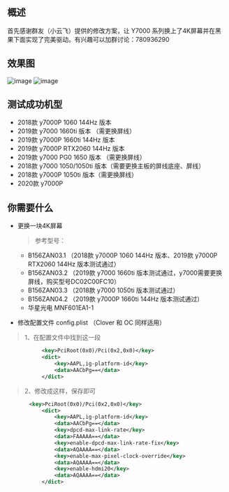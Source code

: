 ## 概述
首先感谢群友（小云飞）提供的修改方案，让 Y7000 系列换上了4K屏幕并在黑果下面实现了完美驱动。有兴趣可以加群讨论：780936290

## 效果图
![image](https://github.com/xiaoMGitHub/LEGION_Y7000Series_Hackintosh/blob/master/4K_Display_Config/4K_01.png)
![image](https://github.com/xiaoMGitHub/LEGION_Y7000Series_Hackintosh/blob/master/4K_Display_Config/4K_02.png)
## 测试成功机型
* 2018款 y7000P 1060 144Hz 版本
* 2019款 y7000 1660ti 版本 （需更换屏线）
* 2019款 y7000P 1660ti 144Hz 版本
* 2019款 y7000P RTX2060 144Hz 版本
* 2019款 y7000 PG0 1650 版本 （需更换屏线）
* 2018款 y7000 1050/1050ti 版本（需要更换主板的屏线底座、屏线）
* 2018款 y7000P 1050ti 版本（需更换屏线）
* 2020款 y7000P 

## 你需要什么
* 更换一块4K屏幕

  > 参考型号： 
  * B156ZAN03.1 （2018款 y7000P 1060 144Hz 版本、2019款 y7000P RTX2060 144Hz 版本测试通过） 
  * B156ZAN03.2 （2019款 y7000 1660ti 版本测试通过，y7000需要更换屏线，购买型号DC02C00FC10） 
  * B156ZAN03.3 （2018款 y7000 1050ti 版本测试通过）
  * B156ZAN04.2 （2019款 y7000P 1660ti 144Hz 版本测试通过）
  * 华星光电 MNF601EA1-1
  
 * 修改配置文件 config.plist （Clover 和 OC 同样适用）
 
  > 1、在配置文件中找到这一段

 ```XML
			<key>PciRoot(0x0)/Pci(0x2,0x0)</key>
			<dict>
				<key>AAPL,ig-platform-id</key>
				<data>AACbPg==</data>
			</dict>
 ```
  > 2、修改成这样，保存即可
 ```XML
	    <key>PciRoot(0x0)/Pci(0x2,0x0)</key>
            <dict>
                <key>AAPL,ig-platform-id</key>
                <data>AACbPg==</data>
                <key>dpcd-max-link-rate</key>
                <data>FAAAAA==</data>
                <key>enable-dpcd-max-link-rate-fix</key>
                <data>AQAAAA==</data>
                <key>enable-max-pixel-clock-override</key>
                <data>AQAAAA==</data>
                <key>enable-hdmi20</key>
                <data>AQAAAA==</data>
            </dict>
  ```
